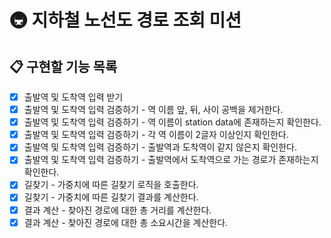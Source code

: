 # 🚇 지하철 노선도 경로 조회 미션

## 📋 구현할 기능 목록

- [x] 출발역 및 도착역 입력 받기
- [x] 출발역 및 도착역 입력 검증하기 - 역 이름 앞, 뒤, 사이 공백을 제거한다.
- [x] 출발역 및 도착역 입력 검증하기 - 역 이름이 station data에 존재하는지 확인한다.
- [x] 출발역 및 도착역 입력 검증하기 - 각 역 이름이 2글자 이상인지 확인한다.
- [x] 출발역 및 도착역 입력 검증하기 - 출발역과 도착역이 같지 않은지 확인한다.
- [x] 출발역 및 도착역 입력 검증하기 - 출발역에서 도착역으로 가는 경로가 존재하는지 확인한다.
- [x] 길찾기 - 가중치에 따른 길찾기 로직을 호출한다.
- [x] 길찾기 - 가중치에 따른 길찾기 결과를 계산한다.
- [x] 결과 계산 - 찾아진 경로에 대한 총 거리를 계산한다.
- [x] 결과 계산 - 찾아진 경로에 대한 총 소요시간을 계산한다.
